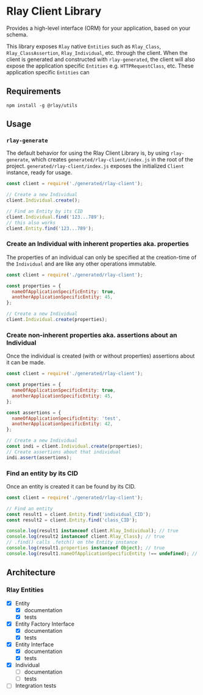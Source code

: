 # Rlay Client Library

Provides a high-level interface (ORM) for your application, based on your schema.

This library exposes `Rlay` native `Entities` such as `Rlay_Class`, `Rlay_ClassAssertion`, `Rlay_Individual`, etc. through the client. When the client is generated and constructed with `rlay-generated`, the client will also expose the application specific `Entities` e.g. `HTTPRequestClass`, etc. These application specific `Entities` can

## Requirements

```
npm install -g @rlay/utils
```

## Usage

### `rlay-generate`

The default behavior for using the Rlay Client Library is, by using `rlay-generate`, which
creates `generated/rlay-client/index.js` in the root of the project. `generated/rlay-client/index.js` exposes the initialized `Client` instance, ready for usage.

```javascript
const client = require('./generated/rlay-client');

// Create a new Individual
client.Individual.create();

// Find an Entity by its CID
client.Individual.find('123...789');
// this also works
client.Entity.find('123...789');
```

### Create an Individual with inherent properties aka. properties

The properties of an individual can only be specified at the creation-time of the `Individual` and are like any other operations immutable.

```javascript
const client = require('./generated/rlay-client');

const properties = {
  nameOfApplicationSpecificEntity: true,
  anotherApplicationSpecificEntity: 45,
};

// Create a new Individual
client.Individual.create(properties);
```

### Create non-inherent properties aka. assertions about an Individual

Once the individual is created (with or without properties) assertions about it can be made.

```javascript
const client = require('./generated/rlay-client');

const properties = {
  nameOfApplicationSpecificEntity: true,
  anotherApplicationSpecificEntity: 45,
};

const assertions = {
  nameOfApplicationSpecificEntity: 'test',
  anotherApplicationSpecificEntity: 42,
};

// Create a new Individual
const indi = client.Individual.create(properties);
// Create assertions about that individual
indi.assert(assertions);
```

### Find an entity by its CID

Once an entity is created it can be found by its CID.

```javascript
const client = require('./generated/rlay-client');

// Find an entity
const result1 = client.Entity.find('individual_CID');
const result2 = client.Entity.find('class_CID');

console.log(result1 instanceof client.Rlay_Individual); // true
console.log(result2 instanceof client.Rlay_Class); // true
// .find() calls .fetch() on the Entity instance
console.log(result1.properties instanceof Object); // true
console.log(result1.nameOfApplicationSpecificEntity !== undefined); // true
```

## Architecture

### Rlay Entities

- [x] Entity
  - [x] documentation
  - [x] tests
- [x] Entity Factory Interface
  - [x] documentation
  - [x] tests
- [x] Entity Interface
  - [x] documentation
  - [x] tests
- [x] Individual
  - [ ] documentation
  - [ ] tests
- [ ] Integration tests
